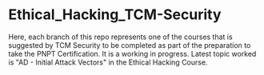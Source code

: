 # Ethical_Hacking_TCM-Security
Here, each branch of this repo represents one of the courses that is suggested by TCM Security to be completed as part of the preparation to take the PNPT Certification. It is a working in progress. Latest topic worked is "AD - Initial Attack Vectors" in the Ethical Hacking Course.
